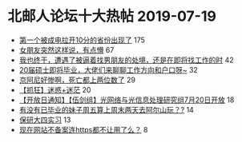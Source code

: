 # 北邮人论坛十大热帖 2019-07-19

- [第一个被成电拉开10分的省份出现了](https://bbs.byr.cn/article/Picture/3245206) 175
- [女朋友突然这样说，有点懵](https://bbs.byr.cn/article/Feeling/3116375) 67
- [我也终于，遭遇了被逼着找男朋友的处境，还是在即将找工作的时](https://bbs.byr.cn/article/Talking/6136274) 42
- [20届硕士即将毕业，大佬们来聊聊工作方向和户口呀~](https://bbs.byr.cn/article/Job/2040622) 32
- [京阿尼好惨啊，死亡都上两位数了](https://bbs.byr.cn/article/Comic/630467) 29
- [【抓狂】迷惑+迷茫](https://bbs.byr.cn/article/NorthEast/944326) 20
- [【开放日通知】【伍剑组】光网络与光信息处理研究组7月20日开放](https://bbs.byr.cn/article/AimGraduate/1170446) 18
- [有没有已毕业的妹子周五算上周末两天去阿尔山玩？?](https://bbs.byr.cn/article/Travel/142837) 14
- [保研大四实习](https://bbs.byr.cn/article/StudyShare/192224) 13
- [现在网站不备案连https都不让用了么？](https://bbs.byr.cn/article/WWWTechnology/41372) 8


